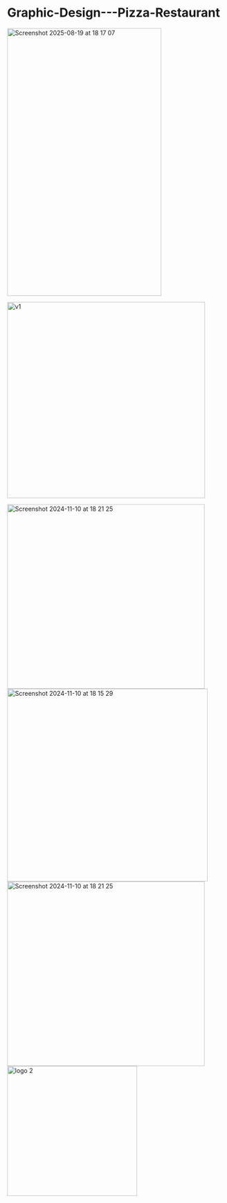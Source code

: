 # Graphic-Design---Pizza-Restaurant
<img width="356" height="618" alt="Screenshot 2025-08-19 at 18 17 07" src="https://github.com/user-attachments/assets/dae82d81-021b-4136-bedc-3acd7979ea39" /><br>

<img width="457" height="453" alt="v1" src="https://github.com/user-attachments/assets/b262c28d-f861-48c3-b93f-5f081ecb0d03" /><br>

<img width="456" height="426" alt="Screenshot 2024-11-10 at 18 21 25" src="https://github.com/user-attachments/assets/3802f07e-7187-41b3-ab52-1a341455ec4d" /><br>
<img width="463" height="445" alt="Screenshot 2024-11-10 at 18 15 29" src="https://github.com/user-attachments/assets/c00a5d21-6849-4f47-b783-577a78ac6241" /><br>
<img width="456" height="426" alt="Screenshot 2024-11-10 at 18 21 25" src="https://github.com/user-attachments/assets/ecdce539-298c-4d8a-8169-38674ec6a080" /><br>
<img width="300" height="300" alt="logo 2" src="https://github.com/user-attachments/assets/a5adc5f5-7c10-418f-b05d-f344268cc35d" />
